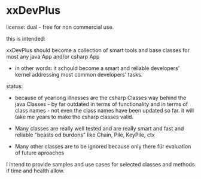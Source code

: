 # xxDevPlus

license: dual - free for non commercial use.

this is intended: 

xxDevPlus should become a collection of smart tools and base classes for most any java App and/or csharp App 
- in other words: it schould become a smart and reliable developers' kernel addressing most common developers' tasks.

status:

- because of yearlong illnesses are the csharp Classes way behind the java Classes - by far outdated in terms of functionality and in   terms of class names - not even the class names have been updated so far. it will take me years to make the csharp classes valid.

- Many classes are really well tested and are really smart and fast and reliable "beasts od burdons" like Chain, Pile, KeyPile, ctx

- Many other classes are to be ignored because only there für evaluation of future aproaches

I intend to provide samples and use cases for selected classes and methods if time and health allow.
